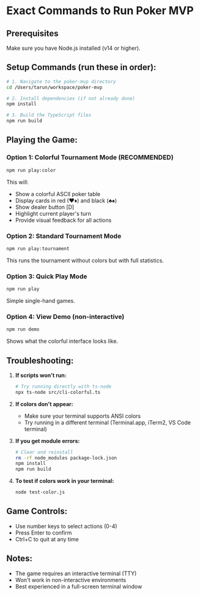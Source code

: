 # Exact Commands to Run Poker MVP

## Prerequisites
Make sure you have Node.js installed (v14 or higher).

## Setup Commands (run these in order):

```bash
# 1. Navigate to the poker-mvp directory
cd /Users/tarun/workspace/poker-mvp

# 2. Install dependencies (if not already done)
npm install

# 3. Build the TypeScript files
npm run build
```

## Playing the Game:

### Option 1: Colorful Tournament Mode (RECOMMENDED)
```bash
npm run play:color
```
This will:
- Show a colorful ASCII poker table
- Display cards in red (♥♦) and black (♣♠)
- Show dealer button [D]
- Highlight current player's turn
- Provide visual feedback for all actions

### Option 2: Standard Tournament Mode
```bash
npm run play:tournament
```
This runs the tournament without colors but with full statistics.

### Option 3: Quick Play Mode
```bash
npm run play
```
Simple single-hand games.

### Option 4: View Demo (non-interactive)
```bash
npm run demo
```
Shows what the colorful interface looks like.

## Troubleshooting:

1. **If scripts won't run:**
   ```bash
   # Try running directly with ts-node
   npx ts-node src/cli-colorful.ts
   ```

2. **If colors don't appear:**
   - Make sure your terminal supports ANSI colors
   - Try running in a different terminal (Terminal.app, iTerm2, VS Code terminal)

3. **If you get module errors:**
   ```bash
   # Clear and reinstall
   rm -rf node_modules package-lock.json
   npm install
   npm run build
   ```

4. **To test if colors work in your terminal:**
   ```bash
   node test-color.js
   ```

## Game Controls:

- Use number keys to select actions (0-4)
- Press Enter to confirm
- Ctrl+C to quit at any time

## Notes:
- The game requires an interactive terminal (TTY)
- Won't work in non-interactive environments
- Best experienced in a full-screen terminal window